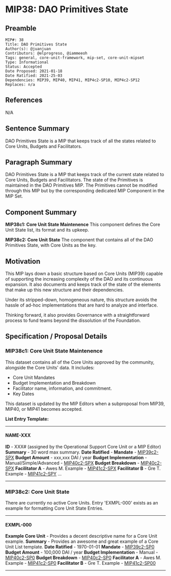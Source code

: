 # MIP38: DAO Primitives State

## Preamble
```
MIP#: 38
Title: DAO Primitives State
Author(s): @juanjuan
Contributors: @elprogreso, @iammeeoh
Tags: general, core-unit-framework, mip-set, core-unit-mipset
Type: Informational
Status: Accepted
Date Proposed: 2021-01-18
Date Ratified: 2021-25-03
Dependencies: MIP39, MIP40, MIP41, MIP4c2-SP10, MIP4c2-SP12
Replaces: n/a
```

## References

N/A

## Sentence Summary

DAO Primitives State is a MIP that keeps track of all the states related to Core Units, Budgets and Facilitators.

## Paragraph Summary

DAO Primitives State is a MIP that keeps track of the current state related to Core Units, Budgets and Facilitators. The state of the Primitives is maintained in the DAO Primitives MIP. The Primitives cannot be modified through this MIP but by the corresponding dedicated MIP Component in the MIP Set.

## Component Summary

**MIP38c1: Core Unit State Maintenence**
This component defines the Core Unit State list, its format and its upkeep.

**MIP38c2: Core Unit State**
The component that contains all of the DAO Primitives State, with Core Units as the key.

## Motivation

This MIP lays down a basic structure based on Core Units (MIP39) capable of supporting the increasing complexity of the DAO and its continuous expansion. It also documents and keeps track of the state of the elements that make up this new structure and their dependencies.

Under its stripped-down, homogeneous nature, this structure avoids the hassle of ad-hoc implementations that are hard to analyze and interface.

Thinking forward, it also provides Governance with a straightforward process to fund teams beyond the dissolution of the Foundation.

## Specification / Proposal Details

### MIP38c1: Core Unit State Maintenence

This dataset contains all of the Core Units approved by the community, alongside the Core Units' data. It includes:
- Core Unit Mandates
- Budget Implementation and Breakdown
- Facilitator name, information, and commitment.
- Key Dates

This dataset is updated by the MIP Editors when a subproposal from MIP39, MIP40, or MIP41 becomes accepted.


**List Entry Template:**

---

#### NAME-XXX
**ID** - XXX# (assigned by the Operational Support Core Unit or a MIP Editor)
**Summary** - 30 word max summary.
**Date Ratified** - <date ratified>
**Mandate** - [MIP39c2-SPX](link)
**Budget Amount** - xxx,xxx DAI / year
**Budget Implementation** - Manual/Simple/Advanced - [MIP40c2-SPX](link)
**Budget Breakdown** - [MIP40c2-SPX](example.com/budget_implementation)
**Facilitator A** - Awes M. Example - [MIP41c2-SPX](link)
**Facilitator B** - Gre T. Example - [MIP41c2-SPY](link)
...

---

### MIP38c2: Core Unit State

There are currently no active Core Units. Entry 'EXMPL-000' exists as an example for formatting Core Unit State Entries.

---

#### EXMPL-000
**Example Core Unit** - Provides a decent descriptive name for a Core Unit example.
**Summary** - Provides an awesome and great example of a Core Unit List template.
**Date Ratified** -  1970-01-01
**Mandate** - [MIP39c2-SP0](example.com/mandate)
**Budget Amount** - 100,000 DAI / year
**Budget Implementation** - Manual - [MIP40c2-SP0](example.com/budget_implementation)
**Budget Breakdown** - [MIP40c2-SP0](example.com/budget_implementation)
**Facilitator A** - Awes M. Example - [MIP41c2-SP0](example.com/commitment_A)
**Facilitator B** - Gre T. Example - [MIP41c2-SP00](example.com/commitment_A)

---
